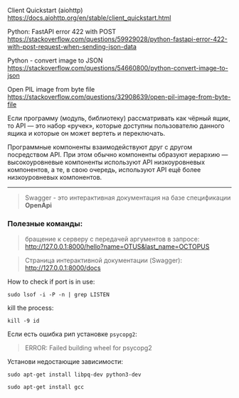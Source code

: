 Client Quickstart (aiohttp)
https://docs.aiohttp.org/en/stable/client_quickstart.html

Python: FastAPI error 422 with POST
https://stackoverflow.com/questions/59929028/python-fastapi-error-422-with-post-request-when-sending-json-data

Python - convert image to JSON
https://stackoverflow.com/questions/54660800/python-convert-image-to-json

Open PIL image from byte file
https://stackoverflow.com/questions/32908639/open-pil-image-from-byte-file

Если программу (модуль, библиотеку) рассматривать как чёрный ящик, 
то API — это набор «ручек», которые доступны пользователю данного ящика и 
которые он может вертеть и переключать.

Программные компоненты взаимодействуют друг с другом посредством API. 
При этом обычно компоненты образуют иерархию — высокоуровневые компоненты 
используют API низкоуровневых компонентов, а те, в свою очередь, 
используют API ещё более низкоуровневых компонентов.
***
>Swagger - это интерактивная документация на базе спецификации **OpenApi** 

### Полезные команды:

> бращение к серверу с передачей аргументов в запросе:
http://127.0.0.1:8000/hello?name=OTUS&last_name=OCTOPUS
 
> Страница интерактивной документации (Swagger): 
http://127.0.0.1:8000/docs

How to check if port is in use:
```shell
sudo lsof -i -P -n | grep LISTEN
```

kill the process:
```shell
kill -9 id
```

Если есть ошибка рип установке `psycopg2`:
>ERROR: Failed building wheel for psycopg2

Установи недостающие зависимости:
```shell
sudo apt-get install libpq-dev python3-dev
```
```shell
sudo apt-get install gcc
```

